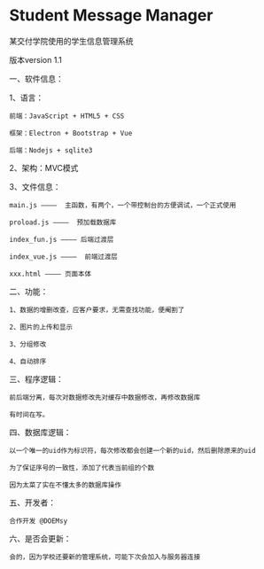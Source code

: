 # Student Message Manager
某交付学院使用的学生信息管理系统

版本version 1.1

一、软件信息：

1、语言：

    前端：JavaScript + HTML5 + CSS
    
    框架：Electron + Bootstrap + Vue
    
    后端：Nodejs + sqlite3
    
2、架构：MVC模式

3、文件信息：

    main.js ————  主函数，有两个，一个带控制台的方便调试，一个正式使用
    
    proload.js ————  预加载数据库
    
    index_fun.js ———— 后端过渡层
    
    index_vue.js ————  前端过渡层
    
    xxx.html ———— 页面本体
    
二、功能：

    1、数据的增删改查，应客户要求，无需查找功能，便阉割了
    
    2、图片的上传和显示
    
    3、分组修改
    
    4、自动排序
    
三、程序逻辑：

    前后端分离，每次对数据修改先对缓存中数据修改，再修改数据库
    
    有时间在写。
   
四、数据库逻辑：

    以一个唯一的uid作为标识符，每次修改都会创建一个新的uid，然后删除原来的uid
    
    为了保证序号的一致性，添加了代表当前组的个数
    
    因为太菜了实在不懂太多的数据库操作
    
    
五、开发者：

    合作开发 @DOEMsy
    
六、是否会更新：

    会的，因为学校还要新的管理系统，可能下次会加入与服务器连接
    

